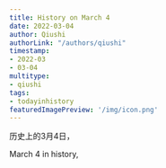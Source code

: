 ```yaml
---
title: History on March 4
date: 2022-03-04
author: Qiushi 
authorLink: "/authors/qiushi"
timestamp: 
- 2022-03
- 03-04
multitype: 
- qiushi
tags: 
- todayinhistory
featuredImagePreview: '/img/icon.png'
---
```









历史上的3月4日，

March 4 in history, 

<!--more-->

